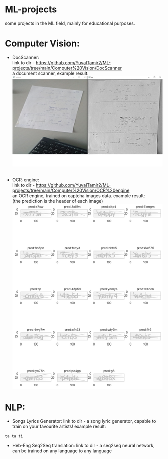 # ML-projects
some projects in the ML field, mainly for educational purposes.


# Computer Vision:
  
  * DocScanner:<br>
    link to dir - https://github.com/YuvalTamir2/ML-projects/tree/main/Computer%20Vision/DocScanner <br>
    a document scanner, example result: <br>
    <img src="https://github.com/YuvalTamir2/ML-projects/blob/main/Computer%20Vision/DocScanner/results/Result_1.jpg" >
    <br><br>
    
   * OCR-engine:<br>
    link to dir - https://github.com/YuvalTamir2/ML-projects/tree/main/Computer%20Vision/OCR%20engine<br>
    an OCR engine, trained on captcha images data. example result:<br>
    (the prediction is the header of each image)<br>
      <img src="https://github.com/YuvalTamir2/ML-projects/blob/main/Computer%20Vision/OCR%20engine/example_results.png">
    
 # NLP:
 
   * Songs Lyrics Generator:
    link to dir - 
    a song lyric generator, capable to train on your favourite artists!
    example result:
 
    ta ta ti
    
   * Heb-Eng Seq2Seq translation:
    link to dir - 
    a seq2seq neural network, can be trained on any language to any language
    
  

    
    
